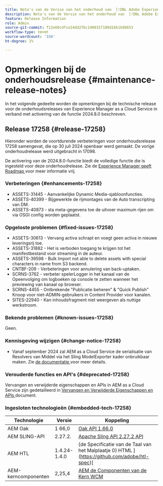 ```yaml
---
title: Nota's van de Versie van het onderhoud van  [!DNL Adobe Experience Manager]  verbonden aan 2024.8.0 eigenschapactivering.
description: Nota's van de Versie van het onderhoud van  [!DNL Adobe Experience Manager]  verbonden aan 2024.8.0 eigenschapactivering.
feature: Release Information
role: Admin
source-git-commit: f12e60cdfce24dd2f6c1400157180d16b1b98653
workflow-type: tm+mt
source-wordcount: '334'
ht-degree: 1%

---
```


# Opmerkingen bij de onderhoudsrelease {#maintenance-release-notes}

In het volgende gedeelte worden de opmerkingen bij de technische release voor de onderhoudsreleases van Experience Manager as a Cloud Service in verband met activering van de functie 2024.8.0 beschreven.

## Release 17258 {#release-17258}

Hieronder worden de voortdurende verbeteringen voor onderhoudsrelease 17258 samengevat, die op 30 juli 2024 openbaar werd gemaakt. De vorige onderhoudrelease werd uitgebracht in 17098.

De activering van de 2024.8.0-functie biedt de volledige functie die is ingesteld voor deze onderhoudrelease. Zie de [ Experience Manager geeft Roadmap ](https://experienceleague.adobe.com/en/docs/experience-manager-release-information/aem-release-updates/update-releases-roadmap) voor meer informatie vrij.

### Verbeteringen {#enhancements-17258}

* ASSETS-31445 - Aanvankelijke Dynamic Media-sjabloonfuncties.
* ASSETS-40399 - Bijgewerkte de rijmontages van de Auto transcripting van DM.
* ASSETS-40873 - sta meta-gegevens toe de uitvoer maximum rijen om via OSGI config worden geplaatst.

### Opgeloste problemen {#fixed-issues-17258}

* ASSETS-30613 - Vervang activa schrapt en voegt geen activa in nieuwe leveringsrij toe.
* ASSETS-31882 - Het is verboden toegang te krijgen tot het manifestbestand voor streaming in de auteur.
* ASSETS-39598 - Bulk Import not able to delete assets with special characters in name from S3 backend.
* CNTBF-209 - Verbeteringen voor annulering van back-uptaken.
* SCRNS-3762 - verbeter spelerLogger in het kanaal van de Opeenvolging om logboeken op console te zetten wanneer het previewing van kanaal op browser.
* SCRNS-4455 - Ontbrekende &quot;Publicatie beheren&quot; &amp; &quot;Quick Publish&quot; Knoop voor niet-ADMIN-gebruikers in Content Provider voor kanalen.
* SITES-22940 - Kan inhoudsfragment niet weergeven als nuttige werkstroom.

### Bekende problemen {#known-issues-17258}

Geen.

### Kennisgeving wijzigen {#change-notice-17258}

* Vanaf september 2024 zal AEM as a Cloud Service de serialisatie van Resolvers van Middel via het Sling ModelExporter kader onbruikbaar maken. Zie [ de documentatie ](/help/implementing/developing/hybrid/disallow-the-serialization-of-resourceresolvers-via-sling-model-exporter.md) voor meer details.

### Verouderde functies en API&#39;s {#deprecated-17258}

Vervangen en verwijderde eigenschappen en APIs in AEM as a Cloud Service zijn gedetailleerd in [ Vervangen en Verwijderde Eigenschappen en APIs ](/help/release-notes/deprecated-removed-features.md) document.

### Ingesloten technologieën {#embedded-tech-17258}

| Technologie | Versie | Koppeling |
|---|---|---|
| AEM Oak | 1 66,0 | [ Oak API 1.66.0 ](https://www.javadoc.io/doc/org.apache.jackrabbit/oak-api/1.66.0/index.html) |
| AEM SLING-API | 2.27.2. | [ Apache Sling API 2.27.2 API ](https://www.javadoc.io/doc/org.apache.sling/org.apache.sling.api/latest/index.html) |
| AEM HTL | 1.4.24-1.4.0 | {de Specificatie van de Taal van het Malplaatje 0} HTML ](https://github.com/adobe/htl-spec)[ |
| AEM-kerncomponenten | 2,25,4 | [ AEM de Componenten van de Kern WCM ](https://github.com/adobe/aem-core-wcm-components) |
